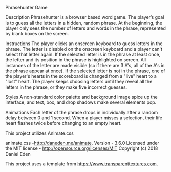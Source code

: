 Phrasehunter Game

Description
Phrasehunter is a browser based word game. The player’s goal is to guess all the letters in a hidden, random phrase. At the beginning, the player only sees the number of letters and words in the phrase, represented by blank boxes on the screen.

Instructions
The player clicks an onscreen keyboard to guess letters in the phrase. The letter is disabled on the onscreen keyboard and a player can't select that letter again. If the selected letter is in the phrase at least once, the letter and its position in the phrase is highlighted on screen. All instances of the letter are made visible (so if there are 3 A's, all of the A's in the phrase appear at once). If the selected letter is not in the phrase, one of the player's hearts in the scoreboard is changed from a "live" heart to a "lost" heart. The player keeps choosing letters until they reveal all the letters in the phrase, or they make five incorrect guesses.

Styles
A non-standard color palette and background image spice up the interface, and text, box, and drop shadows make several elements pop.

Animations
Each letter of the phrase drops in individually after a random delay between 0 and 1 second. When a player misses a selection, their life heart flashes twice before changing to an empty heart.

This project utilizes Animate.css

animate.css -http://daneden.me/animate.
Version - 3.6.0
Licensed under the MIT license - http://opensource.org/licenses/MIT
Copyright (c) 2018 Daniel Eden

This project uses a template from https://www.transparenttextures.com.

